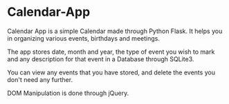 # Calendar-App

Calendar App is a simple Calendar made through Python Flask. It helps you in organizing various events, birthdays and meetings.

The app stores date, month and year, the type of event you wish to mark and any description for that event in a Database through SQLite3.

You can view any events that you have stored, and delete the events you don't need any further.

DOM Manipulation is done through jQuery.
